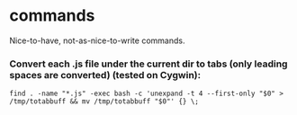 # commands
Nice-to-have, not-as-nice-to-write commands.

### Convert each .js file under the current dir to tabs (only leading spaces are converted) (tested on Cygwin):
```
find . -name "*.js" -exec bash -c 'unexpand -t 4 --first-only "$0" > /tmp/totabbuff && mv /tmp/totabbuff "$0"' {} \;
```
